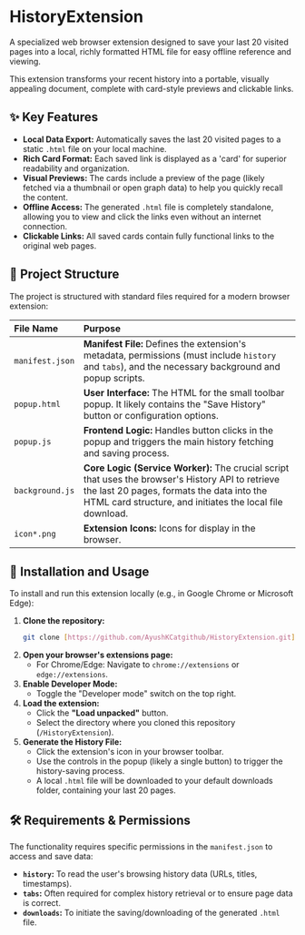 # HistoryExtension

A specialized web browser extension designed to save your last 20 visited pages into a local, richly formatted HTML file for easy offline reference and viewing.

This extension transforms your recent history into a portable, visually appealing document, complete with card-style previews and clickable links.

## ✨ Key Features

* **Local Data Export:** Automatically saves the last 20 visited pages to a static `.html` file on your local machine.
* **Rich Card Format:** Each saved link is displayed as a 'card' for superior readability and organization.
* **Visual Previews:** The cards include a preview of the page (likely fetched via a thumbnail or open graph data) to help you quickly recall the content.
* **Offline Access:** The generated `.html` file is completely standalone, allowing you to view and click the links even without an internet connection.
* **Clickable Links:** All saved cards contain fully functional links to the original web pages.

## 📁 Project Structure

The project is structured with standard files required for a modern browser extension:

| File Name | Purpose |
| :--- | :--- |
| `manifest.json` | **Manifest File:** Defines the extension's metadata, permissions (must include `history` and `tabs`), and the necessary background and popup scripts. |
| `popup.html` | **User Interface:** The HTML for the small toolbar popup. It likely contains the "Save History" button or configuration options. |
| `popup.js` | **Frontend Logic:** Handles button clicks in the popup and triggers the main history fetching and saving process. |
| `background.js` | **Core Logic (Service Worker):** The crucial script that uses the browser's History API to retrieve the last 20 pages, formats the data into the HTML card structure, and initiates the local file download. |
| `icon*.png` | **Extension Icons:** Icons for display in the browser. |

## 🚀 Installation and Usage

To install and run this extension locally (e.g., in Google Chrome or Microsoft Edge):

1.  **Clone the repository:**
    ```bash
    git clone [https://github.com/AyushKCatgithub/HistoryExtension.git](https://github.com/AyushKCatgithub/HistoryExtension.git)
    ```
2.  **Open your browser's extensions page:**
    * For Chrome/Edge: Navigate to `chrome://extensions` or `edge://extensions`.
3.  **Enable Developer Mode:**
    * Toggle the "Developer mode" switch on the top right.
4.  **Load the extension:**
    * Click the **"Load unpacked"** button.
    * Select the directory where you cloned this repository (`/HistoryExtension`).
5.  **Generate the History File:**
    * Click the extension's icon in your browser toolbar.
    * Use the controls in the popup (likely a single button) to trigger the history-saving process.
    * A local `.html` file will be downloaded to your default downloads folder, containing your last 20 pages.

## 🛠️ Requirements & Permissions

The functionality requires specific permissions in the `manifest.json` to access and save data:

* **`history`:** To read the user's browsing history data (URLs, titles, timestamps).
* **`tabs`:** Often required for complex history retrieval or to ensure page data is correct.
* **`downloads`:** To initiate the saving/downloading of the generated `.html` file.

